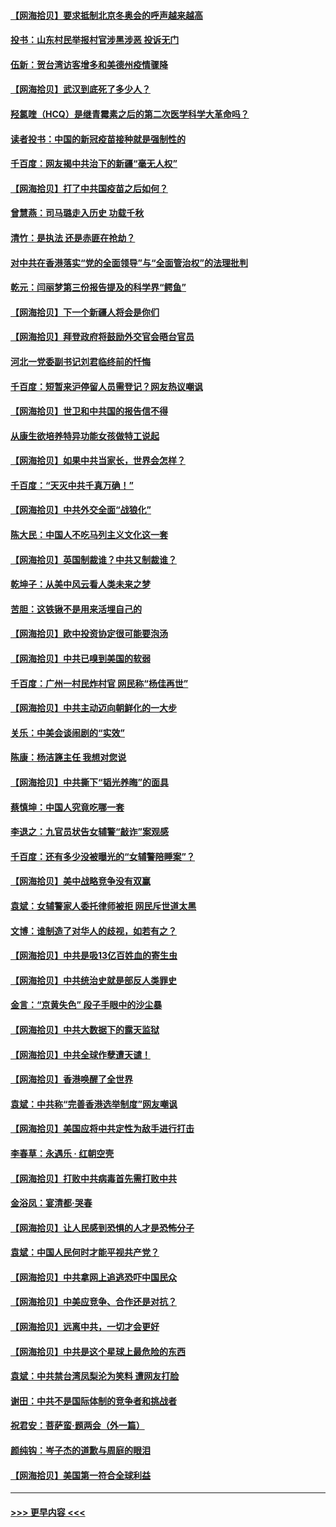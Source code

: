 #### [【网海拾贝】要求抵制北京冬奥会的呼声越来越高](../pages/nsc993/n12868962.md?t=04101301) 
#### [投书：山东村民举报村官涉黑涉恶 投诉无门](../pages/nsc993/n12869726.md?t=04101301) 
#### [伍新：贺台湾访客增多和美德州疫情骤降](../pages/nsc993/n12865651.md?t=04101301) 
#### [【网海拾贝】武汉到底死了多少人？](../pages/nsc993/n12863707.md?t=04101301) 
#### [羟氯喹（HCQ）是继青霉素之后的第二次医学科学大革命吗？](../pages/nsc993/n12638564.md?t=04101301) 
#### [读者投书：中国的新冠疫苗接种就是强制性的](../pages/nsc993/n12859932.md?t=04101301) 
#### [千百度：网友揭中共治下的新疆“毫无人权”](../pages/nsc993/n12858385.md?t=04101301) 
#### [【网海拾贝】打了中共国疫苗之后如何？](../pages/nsc993/n12857866.md?t=04101301) 
#### [曾慧燕：司马璐走入历史 功载千秋](../pages/nsc993/n12856996.md?t=04101301) 
#### [清竹：是执法 还是赤匪在抢劫？](../pages/nsc993/n12856952.md?t=04101301) 
#### [对中共在香港落实“党的全面领导”与“全面管治权”的法理批判](../pages/nsc993/n12856929.md?t=04101301) 
#### [乾元：闫丽梦第三份报告提及的科学界“鳄鱼”](../pages/nsc993/n12855985.md?t=04101301) 
#### [【网海拾贝】下一个新疆人将会是你们](../pages/nsc993/n12855864.md?t=04101301) 
#### [【网海拾贝】拜登政府将鼓励外交官会晤台官员](../pages/nsc993/n12853615.md?t=04101301) 
#### [河北一党委副书记刘君临终前的忏悔](../pages/nsc993/n12849420.md?t=04101301) 
#### [千百度：短暂来沪停留人员需登记？网友热议嘲讽](../pages/nsc993/n12853497.md?t=04101301) 
#### [【网海拾贝】世卫和中共国的报告信不得](../pages/nsc993/n12850902.md?t=04101301) 
#### [从康生欲培养特异功能女孩做特工说起](../pages/nsc993/n12849289.md?t=04101301) 
#### [【网海拾贝】如果中共当家长，世界会怎样？](../pages/nsc993/n12848436.md?t=04101301) 
#### [千百度：“天灭中共千真万确！”](../pages/nsc993/n12845659.md?t=04101301) 
#### [【网海拾贝】中共外交全面“战狼化”](../pages/nsc993/n12845607.md?t=04101301) 
#### [陈大民：中国人不吃马列主义文化这一套](../pages/nsc993/n12842496.md?t=04101301) 
#### [【网海拾贝】英国制裁谁？中共又制裁谁？](../pages/nsc993/n12840909.md?t=04101301) 
#### [乾坤子：从美中风云看人类未来之梦](../pages/nsc993/n12840590.md?t=04101301) 
#### [苦胆：这铁锹不是用来活埋自己的](../pages/nsc993/n12839512.md?t=04101301) 
#### [【网海拾贝】欧中投资协定很可能要泡汤](../pages/nsc993/n12835122.md?t=04101301) 
#### [【网海拾贝】中共已嗅到美国的软弱](../pages/nsc993/n12832411.md?t=04101301) 
#### [千百度：广州一村民炸村官 网民称“杨佳再世”](../pages/nsc993/n12832380.md?t=04101301) 
#### [【网海拾贝】中共主动迈向朝鲜化的一大步](../pages/nsc993/n12829887.md?t=04101301) 
#### [关乐：中美会谈闹剧的“实效”](../pages/nsc993/n12826698.md?t=04101301) 
#### [陈康：杨洁篪主任  我想对您说](../pages/nsc993/n12826609.md?t=04101301) 
#### [【网海拾贝】中共撕下“韬光养晦”的面具](../pages/nsc993/n12826459.md?t=04101301) 
#### [蔡慎坤：中国人究竟吃哪一套](../pages/nsc993/n12826010.md?t=04101301) 
#### [李退之：九官员状告女辅警“敲诈”案观感](../pages/nsc993/n12823984.md?t=04101301) 
#### [千百度：还有多少没被曝光的“女辅警陪睡案”？](../pages/nsc993/n12822136.md?t=04101301) 
#### [【网海拾贝】美中战略竞争没有双赢](../pages/nsc993/n12822105.md?t=04101301) 
#### [袁斌：女辅警家人委托律师被拒 网民斥世道太黑](../pages/nsc993/n12822004.md?t=04101301) 
#### [文博：谁制造了对华人的歧视，如若有之？](../pages/nsc993/n12821635.md?t=04101301) 
#### [【网海拾贝】中共是吸13亿百姓血的寄生虫](../pages/nsc993/n12819191.md?t=04101301) 
#### [【网海拾贝】中共统治史就是部反人类罪史](../pages/nsc993/n12816738.md?t=04101301) 
#### [金言：“京黄失色” 段子手眼中的沙尘暴](../pages/nsc993/n12815700.md?t=04101301) 
#### [【网海拾贝】中共大数据下的露天监狱](../pages/nsc993/n12811075.md?t=04101301) 
#### [【网海拾贝】中共全球作孽遭天谴！](../pages/nsc993/n12810258.md?t=04101301) 
#### [【网海拾贝】香港唤醒了全世界](../pages/nsc993/n12809100.md?t=04101301) 
#### [袁斌：中共称“完善香港选举制度”网友嘲讽](../pages/nsc993/n12808994.md?t=04101301) 
#### [【网海拾贝】美国应将中共定性为敌手进行打击](../pages/nsc993/n12806870.md?t=04101301) 
#### [李春草：永遇乐 · 红朝空壳](../pages/nsc993/n12805365.md?t=04101301) 
#### [【网海拾贝】打败中共病毒首先需打败中共](../pages/nsc993/n12803930.md?t=04101301) 
#### [金浴凤：宴清都‧哭春](../pages/nsc993/n12801601.md?t=04101301) 
#### [【网海拾贝】让人民感到恐惧的人才是恐怖分子](../pages/nsc993/n12799347.md?t=04101301) 
#### [袁斌：中国人民何时才能平视共产党？](../pages/nsc993/n12799306.md?t=04101301) 
#### [【网海拾贝】中共拿网上追逃恐吓中国民众](../pages/nsc993/n12796905.md?t=04101301) 
#### [【网海拾贝】中美应竞争、合作还是对抗？](../pages/nsc993/n12794675.md?t=04101301) 
#### [【网海拾贝】远离中共，一切才会更好](../pages/nsc993/n12793572.md?t=04101301) 
#### [【网海拾贝】中共是这个星球上最危险的东西](../pages/nsc993/n12791400.md?t=04101301) 
#### [袁斌：中共禁台湾凤梨沦为笑料 遭网友打脸](../pages/nsc993/n12791335.md?t=04101301) 
#### [谢田：中共不是国际体制的竞争者和挑战者](../pages/nsc993/n12791212.md?t=04101301) 
#### [祝君安：菩萨蛮·题两会（外一篇）](../pages/nsc993/n12786801.md?t=04101301) 
#### [颜纯钩：岑子杰的道歉与周庭的眼泪](../pages/nsc993/n12786775.md?t=04101301) 
#### [【网海拾贝】美国第一符合全球利益](../pages/nsc993/n12786666.md?t=04101301) 

----
#### [ >>> 更早内容 <<< ](../indexes/nsc993-earlier.md)
